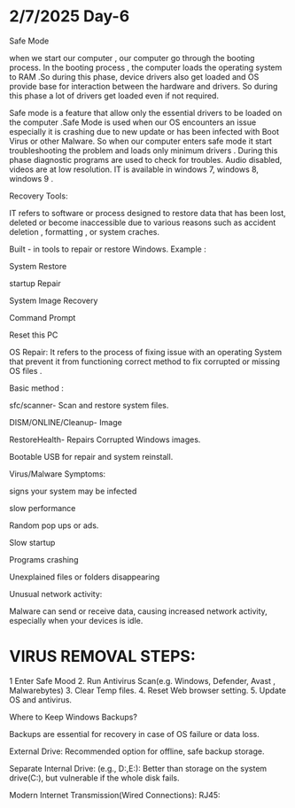# 2/7/2025  Day-6 

Safe Mode

 when we start our computer , our computer go through the booting process. In the booting process , the computer loads the operating system to RAM .So during this phase, device drivers also get loaded and OS provide base for interaction between the hardware and drivers. So during this phase a lot of drivers get loaded even if not required.

 Safe mode is a feature that allow only the essential drivers to be loaded on the computer .Safe Mode is used when our OS encounters an issue especially it is crashing due to new update or has been infected with Boot Virus or other Malware. So when our computer enters safe mode it start troubleshooting the problem and loads only minimum drivers . During this phase diagnostic programs are used to check for troubles. Audio disabled, videos are at low resolution. IT is available in windows 7,  windows 8, windows 9 . 

 Recovery Tools:

 IT refers to software or process designed to restore data that has been lost, deleted or become inaccessible due to various reasons such as accident deletion , formatting , or system craches.

Built - in tools to repair or restore Windows. 
Example :

System Restore 

startup Repair 

System Image Recovery

Command Prompt

Reset this PC

OS Repair: It refers to the process of fixing issue with an operating System that prevent it from functioning correct method to fix corrupted or missing OS files . 

Basic method :

sfc/scanner- Scan and restore system files.

DISM/ONLINE/Cleanup- Image 

RestoreHealth- Repairs Corrupted Windows images.

Bootable USB for repair and system reinstall.

Virus/Malware Symptoms:

signs your system may be infected

slow  performance

Random pop ups or ads.

Slow startup 

Programs crashing

Unexplained files or folders disappearing

Unusual network activity:

 Malware can send or receive data, causing increased network activity, especially when your devices is idle.

 # VIRUS REMOVAL STEPS:

1 Enter Safe Mood 
2. Run Antivirus Scan(e.g. Windows, Defender, Avast , Malwarebytes)
3. Clear Temp files.
4. Reset Web browser setting.
5. Update OS and antivirus.


Where to Keep Windows Backups?

Backups are essential for recovery in case of OS failure or data loss.

  External Drive: Recommended option for offline, safe backup storage.

  Separate Internal Drive: (e.g., D:,E:): Better than storage on the system drive(C:), but vulnerable if the whole disk fails.

  Modern Internet Transmission(Wired Connections):
  RJ45:

  
 
 



 
